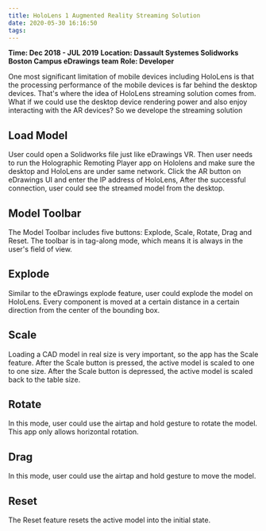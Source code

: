 ```yaml
---
title: HoloLens 1 Augmented Reality Streaming Solution
date: 2020-05-30 16:16:50
tags:
---
```


**Time: Dec 2018 - JUL 2019**
**Location: Dassault Systemes Solidworks Boston Campus eDrawings team**
**Role: Developer**

One most significant limitation of mobile devices including HoloLens is that the processing performance of the mobile devices is far behind the desktop devices.  That's where the idea of HoloLens streaming solution comes from. What if we could use the desktop device rendering power and also enjoy interacting with the AR devices? So we develope the streaming solution

## Load Model
User could open a Solidworks file just like eDrawings VR. Then user needs to run the Holographic Remoting Player app on Hololens and make sure the desktop and HoloLens are under same network. Click the AR button on eDrawings UI and enter the IP address of HoloLens, After the successful connection, user could see the streamed model from the desktop.

## Model Toolbar
The Model Toolbar includes five buttons: Explode, Scale, Rotate, Drag and Reset. The toolbar is in tag-along mode, which means it is always in the user's field of view. 

## Explode
Similar to the eDrawings explode feature, user could explode the model on HoloLens. Every component is moved at a certain distance in a certain direction from the center of the bounding box.  

## Scale
Loading a CAD model in real size is very important, so the app has the Scale feature. After the Scale button is pressed, the active model is scaled to one to one size. After the Scale button is depressed, the active model is scaled back to the table size.

## Rotate
In this mode, user could use the airtap and hold gesture to rotate the model. This app only allows horizontal rotation.

## Drag
In this mode, user could use the airtap and hold gesture to move the model. 

## Reset
The Reset feature resets the active model into the initial state.

​